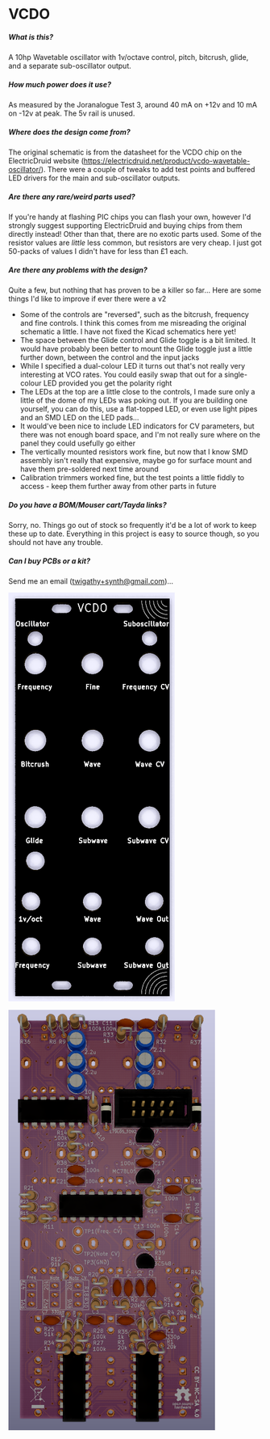 # VCDO

##### What is this?

A 10hp Wavetable oscillator with 1v/octave control, pitch, bitcrush, glide, and a separate sub-oscillator output.

##### How much power does it use?

As measured by the Joranalogue Test 3, around 40 mA on +12v and 10 mA on -12v at peak. The 5v rail is unused.

##### Where does the design come from?

The original schematic is from the datasheet for the VCDO chip on the ElectricDruid website (https://electricdruid.net/product/vcdo-wavetable-oscillator/). There were a couple of tweaks to add test points and buffered LED drivers for the main and sub-oscillator outputs.

##### Are there any rare/weird parts used?

If you're handy at flashing PIC chips you can flash  your own, however I'd strongly suggest supporting ElectricDruid and buying chips from them directly instead! Other than that, there are no exotic parts used. Some of the resistor values are _little_ less common, but resistors are very cheap. I just got 50-packs of values I didn't have for less than £1 each.

##### Are there any problems with the design?

Quite a few, but nothing that has proven to be a killer so far... Here are some things I'd like to improve if ever there were a v2

- Some of the controls are "reversed", such as the bitcrush, frequency and fine controls. I think this comes from me misreading the original schematic a little. I have not fixed the Kicad schematics here yet!
- The space between the Glide control and Glide toggle is a bit limited. It would have probably been better to mount the Glide toggle just a little further down, between the control and the input jacks
- While I specified a dual-colour LED it turns out that's not really very interesting at VCO rates. You could easily swap that out for a single-colour LED provided you get the polarity right
- The LEDs at the top are a little close to the controls, I made sure only a little of the dome of my LEDs was poking out. If you are building one yourself, you can do this, use a flat-topped LED, or even use light pipes and an SMD LED on the LED pads...
- It would've been nice to include LED indicators for CV parameters, but there was not enough board space, and I'm not really sure where on the panel they could usefully go either
- The vertically mounted resistors work fine, but now that I know SMD assembly isn't really that expensive, maybe go for surface mount and have them pre-soldered next time around
- Calibration trimmers worked fine, but the test points a little fiddly to access - keep them further away from other parts in future

##### Do you have a BOM/Mouser cart/Tayda links?

Sorry, no. Things go out of stock so frequently it'd be a lot of work to keep these up to date. Everything in this project is easy to source though, so you should not have any trouble.

##### Can I buy PCBs or a kit?

Send me an email (twigathy+synth@gmail.com)...

![vcd-panel](images/vcdo-panel.png)

![vcd-pcb](images/vcdo-pcb.png)